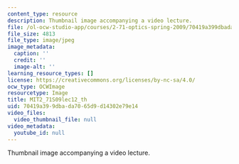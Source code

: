 ```yaml
---
content_type: resource
description: Thumbnail image accompanying a video lecture.
file: /ol-ocw-studio-app/courses/2-71-optics-spring-2009/70419a399dbada7065d9d14302e79e14_MIT2_71S09lec12_th.jpg
file_size: 4813
file_type: image/jpeg
image_metadata:
  caption: ''
  credit: ''
  image-alt: ''
learning_resource_types: []
license: https://creativecommons.org/licenses/by-nc-sa/4.0/
ocw_type: OCWImage
resourcetype: Image
title: MIT2_71S09lec12_th
uid: 70419a39-9dba-da70-65d9-d14302e79e14
video_files:
  video_thumbnail_file: null
video_metadata:
  youtube_id: null
---
```

Thumbnail image accompanying a video lecture.